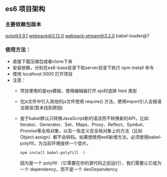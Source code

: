## es6 项目架构

### 主要依赖包版本

gulp@3.9.1
webpack@3.12.0
webpack-stream@3.2.0
babel-loader@7

### 使用方法：

- 直接下载压缩包或者clone下来
- 安装依赖，分别在es6-base目录下和server目录下执行 npm install 命令
- 使用 localhost:3000 打开项目
- 注意：
  - 项目使用的是ejs模板，使用编辑器打开.ejs时选择 html 类型

  - 在js文件中引入其他的js文件使用 require() 方法，使用import引入会报语法错误(暂未找到原因)

  - 鉴于babel默认只转换JavaScript新的语法而不转换新的API，比如 Iterator、Generator、Set、Maps、Proxy、Reflect、Symbol、Promise等全局对象，以及一些定义在全局对象上的方法（比如Object.assign）都不会转码。如果想使用es6新增方法，必须使用babel-polyfill，为当前环境提供一个垫片。

    ```bash
    npm install babel-polyfill -S
    ```

    因为是一个 polyfill （它需要在你的源代码之前运行），我们需要让它成为一个 dependency，而不是一个 devDependency


